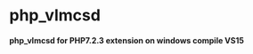 # php_vlmcsd
<h4>php_vlmcsd for PHP7.2.3 extension on windows compile VS15</h4>

<pre>
<?php
vlmcsd_rpcserver([string $local_socket = 'tcp://0.0.0.0:1688']);
//or
vlmcsd_rpcserver('tcp://0.0.0.0:1688');
//or
vlmcsd_rpcserver('tcp://[::]:1688');
//or
if($s = stream_socket_server('tcp://0.0.0.0:1688'))
{
	for(;;) {
		if($c = stream_socket_accept($s, 6000)) {
			vlmcsd_stream($c);
		}
	}
}
</pre>

